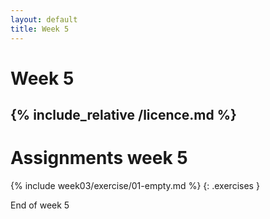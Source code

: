 ```yaml
---
layout: default
title: Week 5
---
```

# Week 5
{% include_relative /licence.md %}
---

# Assignments week 5

{% include week03/exercise/01-empty.md %}
{: .exercises }

End of week 5